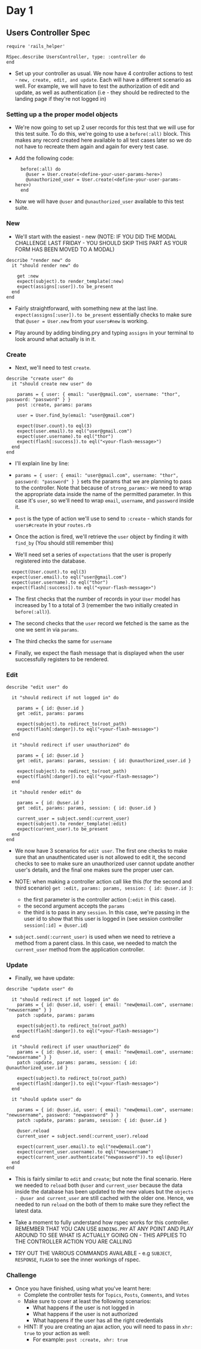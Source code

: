 # Day 1

## Users Controller Spec

```
require 'rails_helper'

RSpec.describe UsersController, type: :controller do
end
```

- Set up your controller as usual. We now have 4 controller actions to test - `new, create, edit, and update`. Each will have a different scenario as well. For example, we will have to test
the authorization of edit and update, as well as authentication (i.e - they should be redirected to the landing page if they're not logged in)

### Setting up a the proper model objects

- We're now going to set up 2 user records for this test that we will use for this test suite. To do this, we're going to use a `before(:all)` block. This makes any record created here available to all test cases later so we do not have to recreate them again and again for every test case.

- Add the following code:
  ```
    before(:all) do
      @user = User.create(<define-your-user-params-here>)
      @unauthorized_user = User.create(<define-your-user-params-here>)
    end
  ```

- Now we will have `@user` and `@unauthorized_user` available to this test suite.

### New

- We'll start with the easiest - new (NOTE: IF YOU DID THE MODAL CHALLENGE LAST FRIDAY - YOU SHOULD SKIP THIS PART AS YOUR FORM HAS BEEN MOVED TO A MODAL)

```
describe "render new" do
  it "should render new" do

    get :new
    expect(subject).to render_template(:new)
    expect(assigns[:user]).to be_present
  end
end
```

- Fairly straightforward, with something new at the last line. `expect(assigns[:user]).to be_present` essentially checks to make sure that `@user = User.new` from your `users#new` is working.

- Play around by adding binding.pry and typing `assigns` in your terminal to look around what actually is in it.

### Create

- Next, we'll need to test `create`.

```
describe "create user" do
  it "should create new user" do

    params = { user: { email: "user@gmail.com", username: "thor", password: "password" } }
    post :create, params: params

    user = User.find_by(email: "user@gmail.com")

    expect(User.count).to eql(3)
    expect(user.email).to eql("user@gmail.com")
    expect(user.username).to eql("thor")
    expect(flash[:success]).to eql("<your-flash-message>")
  end
end
```

- I'll explain line by line:

- `params = { user: { email: "user@gmail.com", username: "thor", password: "password" } }` sets the params that we are planning to pass to the controller. Note that because of `strong_params`:- we need to wrap the appropriate data inside the name of the permitted parameter. In this case it's `user`, so we'll need to wrap `email`, `username`, and `password` inside it.

- `post` is the type of action we'll use to send to `:create` - which stands for `users#create` in your `routes.rb`

- Once the action is fired, we'll retrieve the `user` object by finding it with `find_by` (You should still remember this)

- We'll need set a series of `expectations` that the user is properly registered into the database.

```
  expect(User.count).to eql(3)
  expect(user.email).to eql("user@gmail.com")
  expect(user.username).to eql("thor")
  expect(flash[:success]).to eql("<your-flash-message>")
```

- The first checks that the number of records in your `User` model has increased by 1 to a total of 3 (remember the two initially created in `before(:all)`).

- The second checks that the `user` record we fetched is the same as the one we sent in via `params`.

- The third checks the same for `username`

- Finally, we expect the flash message that is displayed when the user successfully registers to be rendered.

### Edit

```
describe "edit user" do

  it "should redirect if not logged in" do

    params = { id: @user.id }
    get :edit, params: params

    expect(subject).to redirect_to(root_path)
    expect(flash[:danger]).to eql("<your-flash-message>")
  end

  it "should redirect if user unauthorized" do

    params = { id: @user.id }
    get :edit, params: params, session: { id: @unauthorized_user.id }

    expect(subject).to redirect_to(root_path)
    expect(flash[:danger]).to eql("<your-flash-message>")
  end

  it "should render edit" do

    params = { id: @user.id }
    get :edit, params: params, session: { id: @user.id }

    current_user = subject.send(:current_user)
    expect(subject).to render_template(:edit)
    expect(current_user).to be_present
  end
end
```

- We now have 3 scenarios for `edit user`. The first one checks to make sure that an unauthenticated user is not allowed to edit it, the second checks to see to make sure an unauthorized user cannot update another user's details, and the final one makes sure the proper user can.

- NOTE: when making a controller action call like this (for the second and third scenario) `get :edit, params: params, session: { id: @user.id }`:
  - the first parameter is the controller action (`:edit` in this case).
  - the second argument accepts the `params`
  - the third is to pass in any `session`. In this case, we're passing in the user id to show that this user is logged in (see session controller `session[:id] = @user.id`)

- `subject.send(:current_user)` is used when we need to retrieve a method from a parent class. In this case, we needed to match the `current_user` method from the application controller.

### Update

- Finally, we have update:

```
describe "update user" do

  it "should redirect if not logged in" do
    params = { id: @user.id, user: { email: "new@email.com", username: "newusername" } }
    patch :update, params: params

    expect(subject).to redirect_to(root_path)
    expect(flash[:danger]).to eql("<your-flash-message>")
  end

  it "should redirect if user unauthorized" do
    params = { id: @user.id, user: { email: "new@email.com", username: "newusername" } }
    patch :update, params: params, session: { id: @unauthorized_user.id }

    expect(subject).to redirect_to(root_path)
    expect(flash[:danger]).to eql("<your-flash-message>")
  end

  it "should update user" do

    params = { id: @user.id, user: { email: "new@email.com", username: "newusername", password: "newpassword" } }
    patch :update, params: params, session: { id: @user.id }

    @user.reload
    current_user = subject.send(:current_user).reload

    expect(current_user.email).to eql("new@email.com")
    expect(current_user.username).to eql("newusername")
    expect(current_user.authenticate("newpassword")).to eql(@user)
  end
end
```

- This is fairly similar to `edit` and `create`; but note the final scenario. Here we needed to `reload` both `@user` and `current_user` because the data inside the database has been updated to the new values but the `objects - @user and current_user` are still cached with the older one. Hence, we needed to run `reload` on the both of them to make sure they reflect the latest data.

- Take a moment to fully understand how rspec works for this controller. REMEMBER THAT YOU CAN USE `BINDING.PRY` AT ANY POINT AND PLAY AROUND TO SEE WHAT IS ACTUALLY GOING ON - THIS APPLIES TO THE CONTROLLER ACTION YOU ARE CALLING

- TRY OUT THE VARIOUS COMMANDS AVAILABLE - e.g `SUBJECT`, `RESPONSE`, `FLASH` to see the inner workings of rspec.

### Challenge

- Once you have finished, using what you've learnt here:
  - Complete the controller tests for `Topics`, `Posts`, `Comments`, and `Votes`
  - Make sure to cover at least the following scenarios:
    - What happens if the user is not logged in
    - What happens if the user is not authorized
    - What happens if the user has all the right credentials
  - HINT: If you are creating an ajax action, you will need to pass in `xhr: true` to your action as well:
    - For example: `post :create, xhr: true`
